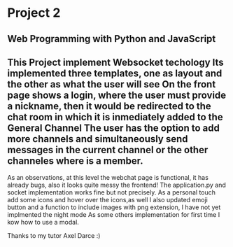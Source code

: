 # Project 2

Web Programming with Python and JavaScript
----------------------------------------------------------
This Project implement Websocket techology
Its implemented three templates, one as layout and the other as what the user will see
On the front page shows a login, where the user must provide a nickname, then it would be redirected to 
the chat room in which it is inmediately added to the General Channel
The user has the option to add more channels and simultaneously send messages in the current channel or the other 
channeles where is a member.
----------------------------------------------------------
As an observations, at this level the webchat page is functional, it has already bugs, also it looks quite messy the frontend!
The application.py and socket implementation works fine but not precisely.
As a personal touch add some icons and hover over the icons,as well I also updated emoji button and a function to include images with png extension, I have not yet implmented the night mode
As some others implementation for first time I kow how to use a modal.

Thanks to my tutor Axel Darce :)
